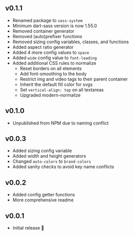 ## v0.1.1

- Renamed package to `sass-system`
- Minimum dart-sass version is now 1.55.0
- Removed container generator
- Removed (auto)prefixer functions
- Removed sizing config variables, classes, and functions
- Added aspect ratio generator
- Added 4 more config values to `space`
- Added `wide` config value to `font-leading`
- Added additional CSS rules to normalize
  - Reset borders on all elements
  - Add font-smoothing to the body
  - Restrict img and video tags to their parent container
  - Inherit the default fill color for svgs
  - Set `vertical-align: top` on all textareas
  - Upgraded modern-normalize

## v0.1.0

- Unpublished from NPM due to naming conflict

## v0.0.3

- Added sizing config variable
- Added width and height generators
- Changed `auto-colors` to `brand-colors`
- Added sanity checks to avoid key name conflicts

## v0.0.2

- Added config getter functions
- More comprehensive readme

## v0.0.1

- Initial release 🎉
